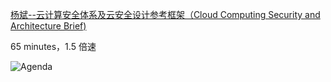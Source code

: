 
[杨斌--云计算安全体系及云安全设计参考框架（Cloud Computing Security and Architecture Brief)](https://www.bilibili.com/video/BV1E5411t7t4?from=search&seid=12572482783514412558)

65 minutes，1.5 倍速

![Agenda](https://tva1.sinaimg.cn/large/007S8ZIlgy1gdtd6ehoofj30qt09hdje.jpg)

